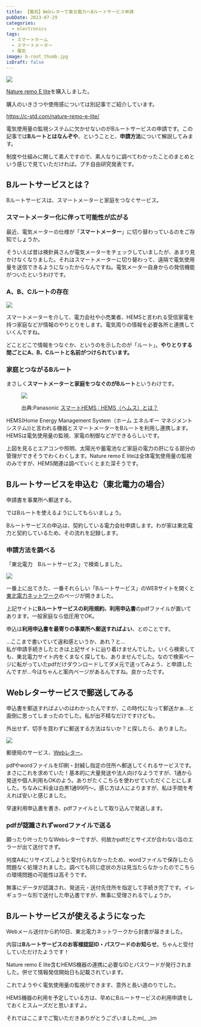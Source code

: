 ```yaml
---
title: 【電気】Webレターで東北電力へBルートサービス申請
pubDate: 2023-07-29
categories:
  - electronics
tags:
  - スマートホーム
  - スマートメーター
  - 電気
image: b-root_thumb.jpg
isDraft: false
---
```


![](b-root_thumb-1024x640.jpg)

[Nature remo E lite](https://nature.global/nature-remo-e-lite/)を購入しました。

購入のいきさつや使用感については別記事でご紹介しています。

https://c-std.com/nature-remo-e-lite/

電気使用量の監視システムに欠かせないのがBルートサービスの申請です。この記事では**Bルートとはなんぞや**、ということと、**申請方法**について解説してみます。

制度や仕組みに関して素人ですので、素人なりに調べてわかったことのまとめという感じで見ていただければ。プチ自由研究発表です。

## Bルートサービスとは？

Bルートサービスは、スマートメーターと家庭をつなぐサービス。

### スマートメーター化に伴って可能性が広がる

最近、電気メーターの仕様が「**スマートメーター**」に切り替わっているのをご存知でしょうか。

そういえば昔は検針員さんが電気メーターをチェックしていましたが、あまり見かけなくなりました。それはスマートメーターに切り替わって、遠隔で電気使用量を送信できるようになったからなんですね。電気メーター自身からの発信機能がついたというわけです。

### A、B、Cルートの存在

![](b-root1.png)

スマートメーターを介して、電力会社や小売業者、HEMSと言われる受信家電を持つ家庭などが情報のやりとりをします。電気周りの情報を必要各所と連携していくんですね。

どことどこで情報をつなぐか、というのを示したのが「ルート」。**やりとりする間ごとにA、B、Cルートと名前がつけられています。**

### 家庭とつながるBルート

まさしく**スマートメーターと家庭をつなぐのがBルート**というわけです。

<figure>

![](b-root2.png)

<figcaption>

出典:Panasonic [スマートHEMS : HEMS（ヘムス）とは？](https://www2.panasonic.biz/jp/densetsu/aiseg/hems/about/)

</figcaption>

</figure>

HEMS(Home Energy Management System（ホーム エネルギー マネジメント システム))と言われる機器とスマートメーターをBルートを利用し連携します。HEMSは電気使用量の監視、家電の制御などができるらしいです。

上図を見るとエアコンや照明、太陽光や蓄電池など家庭の電力の肝になる部分の管理ができそうでわくわくします。Nature remo E liteは全体電気使用量の監視のみですが、HEMS関連は調べていくとまた深そうです。

## Bルートサービスを申込む（東北電力の場合）

申請書を事業所へ郵送する。

ではBルートを使えるようにしてもらいましょう。

Bルートサービスの申込は、契約している電力会社申請します。わが家は東北電力と契約しているため、その流れを記録します。

### 申請方法を調べる

「東北電力　Bルートサービス」で検索しました。

![](b-root3-1024x797.png)

一番上に出てきた、一番それらしい「Bルートサービス」のWEBサイトを開くと[東北電力ネットワーク](https://nw.tohoku-epco.co.jp/consignment/request/other/)のページが開きました。

上記サイトに**Bルートサービスの利用規約、利用申込書**のpdfファイルが置いてあります。一般家庭なら低圧用でOK。

申込は**利用申込書を最寄りの事業所へ郵送すればよい**、とのことです。

…ここまで書いていて違和感というか、あれ？と…  
私が申請手続きしたときは上記サイトに辿り着けませんでした。いくら検索しても、東北電力サイト内をくまなく探しても、ありませんでした。なので検索ページに転がっていたpdfだけダウンロードしてダメ元で送ってみよう、と申請したんですが…今はちゃんと案内ページがあるんですね。良かったです。

## Webレターサービスで郵送してみる

申込書を郵送すればよいのはわかったんですが、この時代になって郵送かぁ…と面倒に思ってしまったのでした。私が出不精なだけですけども。

外出せず、切手を買わずに郵送する方法はないか？と探したら、ありました。

![](webletter-1024x620.png)

郵便局のサービス、[Webレター](https://www.post.japanpost.jp/service/webletter/)。

pdfやwordファイルを印刷・封緘し指定の住所へ郵送してくれるサービスです。まさにこれを求めていた！基本的に大量発送や法人向けなようですが、1通から発送や個人利用もOKのよう。ありがたくこちらを使わせていただくことにしました。ちなみに料金は白黒1通99円～。感じ方は人によりますが、私は手間を考えれば安いと感じました。

早速利用申込書を書き、pdfファイルとして取り込んで発送します。

### pdfが認識されずwordファイルで送る

願ったり叶ったりなWebレターですが、何故かpdfだとサイズが合わない旨のエラーが出て送付できず。

何度A4にリサイズしようと受付られなかったため、wordファイルで保存したら問題なく処理されました。調べても同じ症状の方は見当たらなかったのでこちらの環境問題の可能性は高そうです。

無事にデータが認識され、発送元・送付先住所を指定して手続き完了です。イレギュラーな形で送付した申込書ですが、無事に受理されるでしょうか。

## Bルートサービスが使えるようになった

Webメール送付から約10日、東北電力ネットワークから封書が届きました。

内容は**Bルートサービスのお客様認証ID・パスワードのお知らせ**。ちゃんと受付していただけたようです！

Nature remo E lite含むHEMS機器の連携に必要なIDとパスワードが発行されました。併せて情報発信開始日も記載されています。

これでようやく電気使用量の監視ができます、意外と長い道のりでした。

HEMS機器の利用を予定している方は、早めにBルートサービスの利用申請をしておくとスムーズだと思いますよ。

それではここまでご覧いただきありがとうございましたm(\_ \_)m
